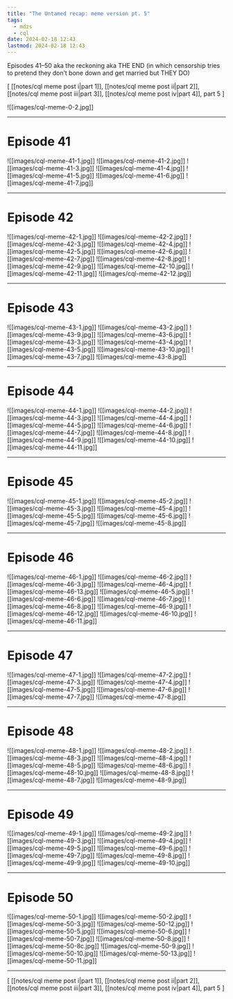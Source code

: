 ```yaml
---
title: "The Untamed recap: meme version pt. 5"
tags:
  - mdzs
  - cql
date: 2024-02-18 12:43
lastmod: 2024-02-18 12:43
---
```

Episodes 41–50 aka the reckoning aka THE END (in which censorship tries to pretend they don’t bone down and get married but THEY DO)

\[ [[notes/cql meme post i|part 1]], [[notes/cql meme post ii|part 2]], [[notes/cql meme post iii|part 3]], [[notes/cql meme post iv|part 4]], part 5 \]

![[images/cql-meme-0-2.jpg]]

---

# Episode 41

![[images/cql-meme-41-1.jpg]]
![[images/cql-meme-41-2.jpg]]
![[images/cql-meme-41-3.jpg]]
![[images/cql-meme-41-4.jpg]]
![[images/cql-meme-41-5.jpg]]
![[images/cql-meme-41-6.jpg]]
![[images/cql-meme-41-7.jpg]]

---

# Episode 42

![[images/cql-meme-42-1.jpg]]
![[images/cql-meme-42-2.jpg]]
![[images/cql-meme-42-3.jpg]]
![[images/cql-meme-42-4.jpg]]
![[images/cql-meme-42-5.jpg]]
![[images/cql-meme-42-6.jpg]]
![[images/cql-meme-42-7.jpg]]
![[images/cql-meme-42-8.jpg]]
![[images/cql-meme-42-9.jpg]]
![[images/cql-meme-42-10.jpg]]
![[images/cql-meme-42-11.jpg]]
![[images/cql-meme-42-12.jpg]]

---

# Episode 43

![[images/cql-meme-43-1.jpg]]
![[images/cql-meme-43-2.jpg]]
![[images/cql-meme-43-9.jpg]]
![[images/cql-meme-43-6.jpg]]
![[images/cql-meme-43-3.jpg]]
![[images/cql-meme-43-4.jpg]]
![[images/cql-meme-43-5.jpg]]
![[images/cql-meme-43-10.jpg]]
![[images/cql-meme-43-7.jpg]]
![[images/cql-meme-43-8.jpg]]

---

# Episode 44

![[images/cql-meme-44-1.jpg]]
![[images/cql-meme-44-2.jpg]]
![[images/cql-meme-44-3.jpg]]
![[images/cql-meme-44-4.jpg]]
![[images/cql-meme-44-5.jpg]]
![[images/cql-meme-44-6.jpg]]
![[images/cql-meme-44-7.jpg]]
![[images/cql-meme-44-8.jpg]]
![[images/cql-meme-44-9.jpg]]
![[images/cql-meme-44-10.jpg]]
![[images/cql-meme-44-11.jpg]]

---

# Episode 45

![[images/cql-meme-45-1.jpg]]
![[images/cql-meme-45-2.jpg]]
![[images/cql-meme-45-3.jpg]]
![[images/cql-meme-45-4.jpg]]
![[images/cql-meme-45-5.jpg]]
![[images/cql-meme-45-6.jpg]]
![[images/cql-meme-45-7.jpg]]
![[images/cql-meme-45-8.jpg]]

---

# Episode 46

![[images/cql-meme-46-1.jpg]]
![[images/cql-meme-46-2.jpg]]
![[images/cql-meme-46-3.jpg]]
![[images/cql-meme-46-4.jpg]]
![[images/cql-meme-46-13.jpg]]
![[images/cql-meme-46-5.jpg]]
![[images/cql-meme-46-6.jpg]]
![[images/cql-meme-46-7.jpg]]
![[images/cql-meme-46-8.jpg]]
![[images/cql-meme-46-9.jpg]]
![[images/cql-meme-46-12.jpg]]
![[images/cql-meme-46-10.jpg]]
![[images/cql-meme-46-11.jpg]]

---

# Episode 47

![[images/cql-meme-47-1.jpg]]
![[images/cql-meme-47-2.jpg]]
![[images/cql-meme-47-3.jpg]]
![[images/cql-meme-47-4.jpg]]
![[images/cql-meme-47-5.jpg]]
![[images/cql-meme-47-6.jpg]]
![[images/cql-meme-47-7.jpg]]
![[images/cql-meme-47-8.jpg]]

---

# Episode 48

![[images/cql-meme-48-1.jpg]]
![[images/cql-meme-48-2.jpg]]
![[images/cql-meme-48-3.jpg]]
![[images/cql-meme-48-4.jpg]]
![[images/cql-meme-48-5.jpg]]
![[images/cql-meme-48-6.jpg]]
![[images/cql-meme-48-10.jpg]]
![[images/cql-meme-48-8.jpg]]
![[images/cql-meme-48-7.jpg]]
![[images/cql-meme-48-9.jpg]]

---

# Episode 49

![[images/cql-meme-49-1.jpg]]
![[images/cql-meme-49-2.jpg]]
![[images/cql-meme-49-3.jpg]]
![[images/cql-meme-49-4.jpg]]
![[images/cql-meme-49-5.jpg]]
![[images/cql-meme-49-6.jpg]]
![[images/cql-meme-49-7.jpg]]
![[images/cql-meme-49-8.jpg]]
![[images/cql-meme-49-9.jpg]]
![[images/cql-meme-49-10.jpg]]

---

# Episode 50

![[images/cql-meme-50-1.jpg]]
![[images/cql-meme-50-2.jpg]]
![[images/cql-meme-50-3.jpg]]
![[images/cql-meme-50-12.jpg]]
![[images/cql-meme-50-5.jpg]]
![[images/cql-meme-50-6.jpg]]
![[images/cql-meme-50-7.jpg]]
![[images/cql-meme-50-8.jpg]]
![[images/cql-meme-50-8c.jpg]]
![[images/cql-meme-50-9.jpg]]
![[images/cql-meme-50-10.jpg]]
![[images/cql-meme-50-13.jpg]]
![[images/cql-meme-50-11.jpg]]

---
\[ [[notes/cql meme post i|part 1]], [[notes/cql meme post ii|part 2]], [[notes/cql meme post iii|part 3]], [[notes/cql meme post iv|part 4]], part 5 \]
